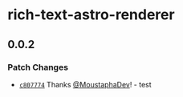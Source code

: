 # rich-text-astro-renderer

## 0.0.2

### Patch Changes

- [`c807774`](https://github.com/MoustaphaDev/rich-text-astro-renderer/commit/c807774e6495366849eae96bef802d88c0019d23) Thanks [@MoustaphaDev](https://github.com/MoustaphaDev)! - test
